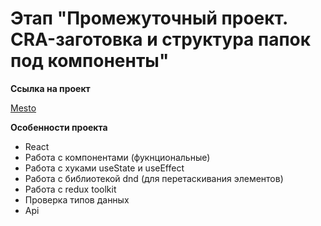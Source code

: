 # Этап "Промежуточный проект. CRA-заготовка и структура папок под компоненты"

**Ссылка на проект**

[Mesto](https://go-only.github.io/react-stellar-burger/)

**Особенности проекта**

* React
* Работа с компонентами (фукнциональные)
* Работа с хуками useState и useEffect
* Работа с библиотекой dnd (для перетаскивания элементов)
* Работа с redux toolkit
* Проверка типов данных
* Api
